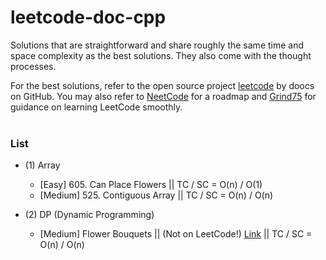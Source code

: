 # leetcode-doc-cpp
Solutions that are straightforward and share roughly the same time and space complexity as the best solutions. They also come with the thought processes.

For the best solutions, refer to the open source project <a href="https://github.com/doocs/leetcode/tree/main/solution">leetcode</a> by doocs on GitHub. You may also refer to <a href="https://neetcode.io/">NeetCode</a> for a roadmap and <a href="https://www.techinterviewhandbook.org/grind75">Grind75</a> for guidance on learning LeetCode smoothly.
<br><br>

### List 

- (1) Array
  - [Easy] 605. Can Place Flowers  ||  TC / SC = O(n) / O(1)
  - [Medium] 525. Contiguous Array  ||  TC / SC = O(n) / O(n)

- (2) DP (Dynamic Programming)
  - [Medium] Flower Bouquets || (Not on LeetCode!) [Link](https://leetcode.com/discuss/interview-question/365425/coinlist-oa-2019-nuclear-rods) || TC / SC = O(n) / O(n)